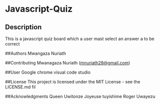 # Javascript-Quiz
## Description
This is a javascript quiz board which a user mast select an answer a to be correct

##Authors
Mwangaza Nuriath

##Contributing
Mwanagaza Nuriath (mnuriath28@gmail.com)


##User
Google chrome
visual code studio




##License
This project is licensed under the MIT License - see the LICENSE.md fil

##Acknowledgments
Queen Uwitonze
Joyeuse tuyishime
Roger Uwayezu


